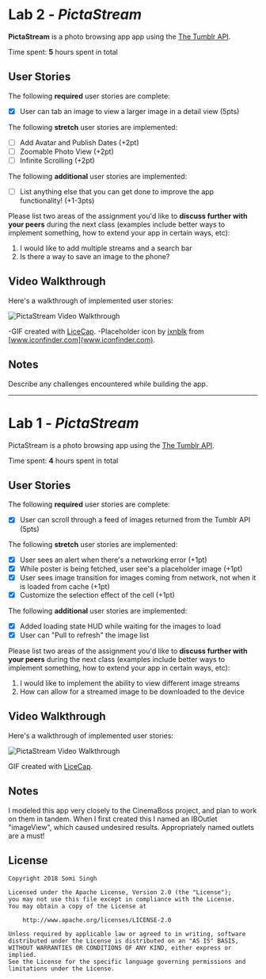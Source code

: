 # Lab 2 - *PictaStream*

**PictaStream** is a photo browsing app app using the [The Tumblr API](https://www.tumblr.com/docs/en/api/v2#posts).

Time spent: **5** hours spent in total

## User Stories

The following **required** user stories are complete:

- [x] User can tab an image to view a larger image in a detail view (5pts)

The following **stretch** user stories are implemented:

- [ ] Add Avatar and Publish Dates (+2pt)
- [ ] Zoomable Photo View (+2pt)
- [ ] Infinite Scrolling (+2pt)

The following **additional** user stories are implemented:

- [ ] List anything else that you can get done to improve the app functionality! (+1-3pts)

Please list two areas of the assignment you'd like to **discuss further with your peers** during the next class (examples include better ways to implement something, how to extend your app in certain ways, etc):

1.  I would like to add multiple streams and a search bar
2.  Is there a way to save an image to the phone?

## Video Walkthrough

Here's a walkthrough of implemented user stories:

![PictaStream Video Walkthrough](https://github.com/sks3/pictastream/blob/master/pictastream2.gif)

-GIF created with [LiceCap](http://www.cockos.com/licecap/).
-Placeholder icon by [jxnblk](http://jxnblk.github.io/) from [www.iconfinder.com](www.iconfinder.com).

## Notes

Describe any challenges encountered while building the app.

---------------------------------------------------------------------------------------------------------------

# Lab 1 - *PictaStream*

PictaStream is a photo browsing app using the [The Tumblr API](https://www.tumblr.com/docs/en/api/v2#posts).

Time spent: **4** hours spent in total

## User Stories

The following **required** user stories are complete:

- [x] User can scroll through a feed of images returned from the Tumblr API (5pts)

The following **stretch** user stories are implemented:

- [x] User sees an alert when there's a networking error (+1pt)
- [x] While poster is being fetched, user see's a placeholder image (+1pt)
- [x] User sees image transition for images coming from network, not when it is loaded from cache (+1pt)
- [x] Customize the selection effect of the cell (+1pt)

The following **additional** user stories are implemented:

- [x] Added loading state HUD while waiting for the images to load
- [x] User can "Pull to refresh" the image list
 
Please list two areas of the assignment you'd like to **discuss further with your peers** during the next class (examples include better ways to implement something, how to extend your app in certain ways, etc):

1. I would like to implement the ability to view different image streams
2. How can allow for a streamed image to be downloaded to the device

## Video Walkthrough

Here's a walkthrough of implemented user stories:

![PictaStream Video Walkthrough](https://github.com/sks3/pictastream/blob/master/pictastream1.gif)

GIF created with [LiceCap](http://www.cockos.com/licecap/).

## Notes

I modeled this app very closely to the CinemaBoss project, and plan to work on them in tandem.  When I first created this I named an IBOutlet "imageView", which caused undesired results.  Appropriately named outlets are a must!

## License

    Copyright 2018 Somi Singh

    Licensed under the Apache License, Version 2.0 (the "License");
    you may not use this file except in compliance with the License.
    You may obtain a copy of the License at

        http://www.apache.org/licenses/LICENSE-2.0

    Unless required by applicable law or agreed to in writing, software
    distributed under the License is distributed on an "AS IS" BASIS,
    WITHOUT WARRANTIES OR CONDITIONS OF ANY KIND, either express or implied.
    See the License for the specific language governing permissions and
    limitations under the License.
